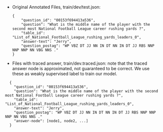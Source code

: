 - Original Annotated Files, train/dev/test.json:
  ```
  {
      "question_id": "00153f694413a536",
      "question": "What is the middle name of the player with the second most National Football League career rushing yards ?",
      "table_id": "List_of_National_Football_League_rushing_yards_leaders_0",
      "answer-text": "Jerry",
      "question_postag": "WP VBZ DT JJ NN IN DT NN IN DT JJ RBS NNP NNP NNP NN VBG NNS ."
  }
  ```

- Files with traced answer, train/dev.traced.json: note that the traced answer node is approximated, not guaranteed to be correct. We use these as weakly supervised label to train our model.
```
  {
    "question_id": "00153f694413a536",
    "question": "What is the middle name of the player with the second most National Football League career rushing yards ?",
    "table_id": "List_of_National_Football_League_rushing_yards_leaders_0",
    "answer-text": "Jerry",
    "question_postag": "WP VBZ DT JJ NN IN DT NN IN DT JJ RBS NNP NNP NNP NN VBG NNS ."
    "answer-node": [node1, node2, ...]
  }
```
